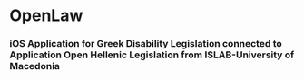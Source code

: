 # OpenLaw
### iOS Application for Greek Disability Legislation connected to Application Open Hellenic Legislation from ISLAB-University of Macedonia


